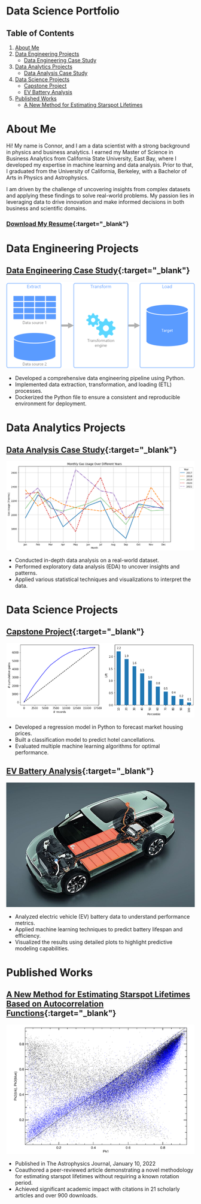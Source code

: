 # Data Science Portfolio

## Table of Contents
1. [About Me](#about-me)
2. [Data Engineering Projects](#data-engineering-projects)
    - [Data Engineering Case Study](#data-engineering-case-study)
3. [Data Analytics Projects](#data-analytics-projects)
    - [Data Analysis Case Study](#data-analysis-case-study)
4. [Data Science Projects](#data-science-projects)
    - [Capstone Project](#capstone-project)
    - [EV Battery Analysis](#ev-battery-analysis)
5. [Published Works](#published-works)
    - [A New Method for Estimating Starspot Lifetimes](#a-new-method-for-estimating-starspot-lifetimes-based-on-autocorrelation-functions)

# About Me
Hi! My name is Connor, and I am a data scientist with a strong background in physics and business analytics. I earned my Master of Science in Business Analytics from California State University, East Bay, where I developed my expertise in machine learning and data analysis. Prior to that, I graduated from the University of California, Berkeley, with a Bachelor of Arts in Physics and Astrophysics. 

I am driven by the challenge of uncovering insights from complex datasets and applying these findings to solve real-world problems. My passion lies in leveraging data to drive innovation and make informed decisions in both business and scientific domains.

### [Download My Resume](assets/resume/Connor_McWard_Resume.pdf){:target="_blank"}

# Data Engineering Projects

## [Data Engineering Case Study](https://github.com/ConnorMcWard/Data-Engineering-Case-Study){:target="_blank"}
![ETL Pipeline Diagram](/assets/img/etl.png)
- Developed a comprehensive data engineering pipeline using Python.
- Implemented data extraction, transformation, and loading (ETL) processes.
- Dockerized the Python file to ensure a consistent and reproducible environment for deployment.

# Data Analytics Projects

## [Data Analysis Case Study](https://github.com/ConnorMcWard/Data-Analysis-Case-Study){:target="_blank"}
![Gas Usage over time](/assets/img/Gas_Usage_by_year.png)
- Conducted in-depth data analysis on a real-world dataset.
- Performed exploratory data analysis (EDA) to uncover insights and patterns.
- Applied various statistical techniques and visualizations to interpret the data.

# Data Science Projects

## [Capstone Project](https://github.com/ConnorMcWard/Capstone-Project){:target="_blank"}
![Lift Chart](/assets/img/Lift_chart.png)
- Developed a regression model in Python to forecast market housing prices.
- Built a classification model to predict hotel cancellations.
- Evaluated multiple machine learning algorithms for optimal performance.

## [EV Battery Analysis](https://github.com/ConnorMcWard/EV-Battery){:target="_blank"}
![Electric Car](/assets/img/electric-car-batteries.jpg)
- Analyzed electric vehicle (EV) battery data to understand performance metrics.
- Applied machine learning techniques to predict battery lifespan and efficiency.
- Visualized the results using detailed plots to highlight predictive modeling capabilities.

# Published Works

## [A New Method for Estimating Starspot Lifetimes Based on Autocorrelation Functions](/assets/research_paper/Research_Paper_01_10_22.pdf){:target="_blank"}
![Pk1_v_Pk3](/assets/img/Pk1_vs_Pk2+Pk3.png)
- Published in The Astrophysics Journal, January 10, 2022
- Coauthored a peer-reviewed article demonstrating a novel methodology for estimating starspot lifetimes without requiring a known rotation period.
- Achieved significant academic impact with citations in 21 scholarly articles and over 900 downloads.
